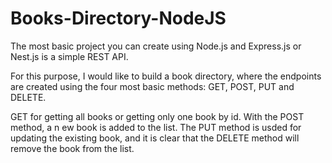 # Books-Directory-NodeJS

The most basic project you can create using Node.js and Express.js or Nest.js is a simple REST API.

For this purpose, I would like to build a book directory, where the endpoints are created using the four most basic methods: GET, POST, PUT and DELETE.

GET for getting all books or getting only one book by id. With the POST method, a n ew book is added to the list. The PUT method is usded for updating the existing book, and it is clear that the DELETE method will remove the book from the list.
